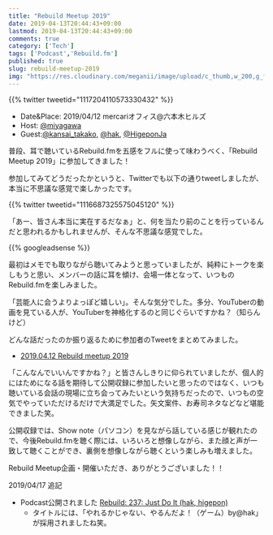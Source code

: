 ```yaml
---
title: "Rebuild Meetup 2019"
date: 2019-04-13T20:44:43+09:00
lastmod: 2019-04-13T20:44:43+09:00
comments: true
category: ['Tech']
tags: ['Podcast','Rebuild.fm']
published: true
slug: rebuild-meetup-2019
img: "https://res.cloudinary.com/meganii/image/upload/c_thumb,w_200,g_face/v1555453439/RebuildMeetup2019.jpg"
---
```


{{% twitter tweetid="1117204110573330432" %}}

- Date&Place: 2019/04/12 mercariオフィス@六本木ヒルズ
- Host: [@miyagawa](https://twitter.com/miyagawa)  
- Guest:[@kansai_takako](https://twitter.com/kansai_takako), [@hak](https://twitter.com/hak), [@HigeponJa](https://twitter.com/higeponja)


普段、耳で聴いているRebuild.fmを五感をフルに使って味わうべく、「Rebuild Meetup 2019」に参加してきました！


参加してみてどうだったかというと、Twitterでも以下の通りtweetしましたが、本当に不思議な感覚で楽しかったです。

{{% twitter tweetid="1116687325575045120" %}}

「あー、皆さん本当に実在するだなぁ」と、何を当たり前のことを行っているんだと思われるかもしれませんが、そんな不思議な感覚でした。

<!--more-->
{{% googleadsense %}}


最初はメモでも取りながら聴いてみようと思っていましたが、純粋にトークを楽しもうと思い、メンバーの話に耳を傾け、会場一体となって、いつものRebuild.fmを楽しみました。

「芸能人に会うよりよっぽど嬉しい」。そんな気分でした。多分、YouTuberの動画を見ている人が、YouTuberを神格化するのと同じぐらいですかね？（知らんけど）

どんな話だったのか振り返るために参加者のTweetをまとめてみました。

- [2019.04.12 Rebuild meetup 2019](https://togetter.com/li/1337512)


「こんなんでいいんですかね？」と皆さんしきりに仰られていましたが、個人的にはためになる話を期待して公開収録に参加したいと思ったのではなく、いつも聴いている会話の現場に立ち会ってみたいという気持ちだったので、いつもの空気でやっていただけるだけで大満足でした。矢文案件、お寿司ネタなどなど堪能できました笑。


公開収録では、Show note（パソコン）を見ながら話している感じが観れたので、今後Rebuild.fmを聴く際には、いろいろと想像しながら、また顔と声が一致して聴くことができ、裏側を想像しながら聴くという楽しみも増えました。

Rebuild Meetup企画・開催いただき、ありがとうございました！！


2019/04/17 追記

- Podcast公開されました [Rebuild: 237: Just Do It \(hak, higepon\)](http://rebuild.fm/237/)
    - タイトルには、「やれるかじゃない、やるんだよ！（ゲーム）by@hak」が採用されましたね笑。
